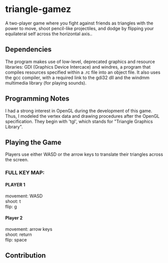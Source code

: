 # triangle-gamez
A two-player game where you fight against friends as triangles with the power to move, shoot pencil-like projectiles, and dodge by flipping your equilateral self across the horizontal axis..

## Dependencies
The program makes use of low-level, deprecated graphics and resource libraries: GDI (Graphics Device Intercace) and windres, a program that compiles resources specified within a .rc file into an object file. It also uses the gcc compiler, with a required link to the gdi32 dll and the windmm multimedia library (for playing sounds).
## Programming Notes
I had a strong interest in OpenGL during the development of this game. Thus, I modeled the vertex data and drawing procedures after the OpenGL specification. They begin with 'tgl', which stands for "Triangle Graphics Library".
## Playing the Game
Players use either WASD or the arrow keys to translate their triangles across the screen.
### FULL KEY MAP:
#### PLAYER 1
movement: WASD\
shoot: t\
flip: g
#### Player 2
movement: arrow keys\
shoot: return\
flip: space

## Contribution
